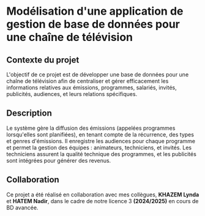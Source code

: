 # Modélisation d'une application de gestion de base de données pour une chaîne de télévision

## Contexte du projet

L'objectif de ce projet est de développer une base de données pour une chaîne de télévision afin de centraliser et gérer efficacement les informations relatives aux émissions, programmes, salariés, invités, publicités, audiences, et leurs relations spécifiques.

## Description

Le système gère la diffusion des émissions (appelées programmes lorsqu'elles sont planifiées), en tenant compte de la récurrence, des types et genres d'émissions. Il enregistre les audiences pour chaque programme et permet la gestion des équipes : animateurs, techniciens, et invités. Les techniciens assurent la qualité technique des programmes, et les publicités sont intégrées pour générer des revenus.

## Collaboration

Ce projet a été réalisé en collaboration avec mes collègues, **KHAZEM Lynda** et **HATEM Nadir**, dans le cadre de notre licence 3 **(2024/2025)** en cours de BD avancée.
